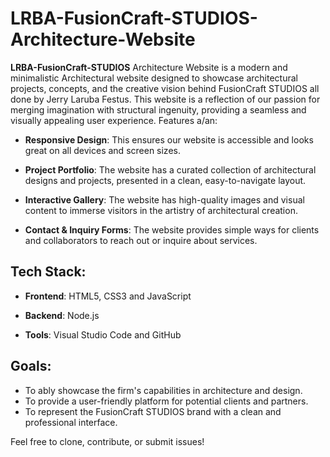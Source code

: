 # LRBA-FusionCraft-STUDIOS-Architecture-Website

**LRBA-FusionCraft-STUDIOS** Architecture Website is a modern and minimalistic Architectural website designed to showcase architectural projects, concepts, and the creative vision behind FusionCraft STUDIOS all done by Jerry Laruba Festus. This website is a reflection of our passion for merging imagination with structural ingenuity, providing a seamless and visually appealing user experience.
Features a/an:

- **Responsive Design**: This ensures our website is accessible and looks great on all devices and screen sizes.

- **Project Portfolio**: The website has a curated collection of architectural designs and projects, presented in a clean, easy-to-navigate layout.

- **Interactive Gallery**: The website has high-quality images and visual content to immerse visitors in the artistry of architectural creation.

- **Contact & Inquiry Forms**: The website provides simple ways for clients and collaborators to reach out or inquire about services.

## Tech Stack:

- **Frontend**: HTML5, CSS3 and JavaScript

- **Backend**: Node.js

- **Tools**: Visual Studio Code and GitHub

## Goals:

- To ably showcase the firm's capabilities in architecture and design.
- To provide a user-friendly platform for potential clients and partners.
- To represent the FusionCraft STUDIOS brand with a clean and professional interface.

Feel free to clone, contribute, or submit issues!
